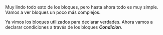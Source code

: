 <pl-toolbox toolbox-url="http://162.243.62.18:3001/assets/editor/soloVerdades.xml"></pl-toolbox>
Muy lindo todo esto de los bloques, pero hasta ahora todo es muy simple. Vamos a ver bloques un poco más complejos.

Ya vimos los bloques utilizados para declarar verdades. Ahora vamos a declarar condiciones a través de los bloques _**Condicion**_.